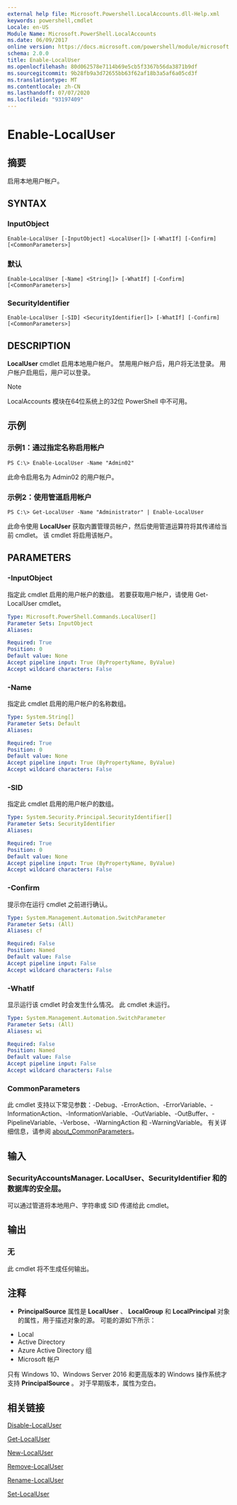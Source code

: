 ```yaml
---
external help file: Microsoft.Powershell.LocalAccounts.dll-Help.xml
keywords: powershell,cmdlet
Locale: en-US
Module Name: Microsoft.PowerShell.LocalAccounts
ms.date: 06/09/2017
online version: https://docs.microsoft.com/powershell/module/microsoft.powershell.localaccounts/enable-localuser?view=powershell-5.1&WT.mc_id=ps-gethelp
schema: 2.0.0
title: Enable-LocalUser
ms.openlocfilehash: 80d062578e7114b69e5cb5f3367b56da3871b9df
ms.sourcegitcommit: 9b28fb9a3d72655bb63f62af18b3a5af6a05cd3f
ms.translationtype: MT
ms.contentlocale: zh-CN
ms.lasthandoff: 07/07/2020
ms.locfileid: "93197409"
---
```

# Enable-LocalUser

## 摘要
启用本地用户帐户。

## SYNTAX

### InputObject

```
Enable-LocalUser [-InputObject] <LocalUser[]> [-WhatIf] [-Confirm] [<CommonParameters>]
```

### 默认

```
Enable-LocalUser [-Name] <String[]> [-WhatIf] [-Confirm] [<CommonParameters>]
```

### SecurityIdentifier

```
Enable-LocalUser [-SID] <SecurityIdentifier[]> [-WhatIf] [-Confirm] [<CommonParameters>]
```

## DESCRIPTION
**LocalUser** cmdlet 启用本地用户帐户。
禁用用户帐户后，用户将无法登录。
用户帐户启用后，用户可以登录。

> [!NOTE]
> LocalAccounts 模块在64位系统上的32位 PowerShell 中不可用。

## 示例

### 示例1：通过指定名称启用帐户

```
PS C:\> Enable-LocalUser -Name "Admin02"
```

此命令启用名为 Admin02 的用户帐户。

### 示例2：使用管道启用帐户

```
PS C:\> Get-LocalUser -Name "Administrator" | Enable-LocalUser
```

此命令使用 **LocalUser** 获取内置管理员帐户，然后使用管道运算符将其传递给当前 cmdlet。
该 cmdlet 将启用该帐户。

## PARAMETERS

### -InputObject
指定此 cmdlet 启用的用户帐户的数组。
若要获取用户帐户，请使用 Get-LocalUser cmdlet。

```yaml
Type: Microsoft.PowerShell.Commands.LocalUser[]
Parameter Sets: InputObject
Aliases:

Required: True
Position: 0
Default value: None
Accept pipeline input: True (ByPropertyName, ByValue)
Accept wildcard characters: False
```

### -Name
指定此 cmdlet 启用的用户帐户的名称数组。

```yaml
Type: System.String[]
Parameter Sets: Default
Aliases:

Required: True
Position: 0
Default value: None
Accept pipeline input: True (ByPropertyName, ByValue)
Accept wildcard characters: False
```

### -SID
指定此 cmdlet 启用的用户帐户的数组。

```yaml
Type: System.Security.Principal.SecurityIdentifier[]
Parameter Sets: SecurityIdentifier
Aliases:

Required: True
Position: 0
Default value: None
Accept pipeline input: True (ByPropertyName, ByValue)
Accept wildcard characters: False
```

### -Confirm
提示你在运行 cmdlet 之前进行确认。

```yaml
Type: System.Management.Automation.SwitchParameter
Parameter Sets: (All)
Aliases: cf

Required: False
Position: Named
Default value: False
Accept pipeline input: False
Accept wildcard characters: False
```

### -WhatIf
显示运行该 cmdlet 时会发生什么情况。
此 cmdlet 未运行。

```yaml
Type: System.Management.Automation.SwitchParameter
Parameter Sets: (All)
Aliases: wi

Required: False
Position: Named
Default value: False
Accept pipeline input: False
Accept wildcard characters: False
```

### CommonParameters
此 cmdlet 支持以下常见参数：-Debug、-ErrorAction、-ErrorVariable、-InformationAction、-InformationVariable、-OutVariable、-OutBuffer、-PipelineVariable、-Verbose、-WarningAction 和 -WarningVariable。 有关详细信息，请参阅 [about_CommonParameters](https://go.microsoft.com/fwlink/?LinkID=113216)。

## 输入

### SecurityAccountsManager. LocalUser、SecurityIdentifier 和的数据库的安全层。
可以通过管道将本地用户、字符串或 SID 传递给此 cmdlet。

## 输出

### 无
此 cmdlet 将不生成任何输出。

## 注释

* **PrincipalSource** 属性是 **LocalUser** 、 **LocalGroup** 和 **LocalPrincipal** 对象的属性，用于描述对象的源。 可能的源如下所示：

- Local
- Active Directory
- Azure Active Directory 组
- Microsoft 帐户

只有 Windows 10、Windows Server 2016 和更高版本的 Windows 操作系统才支持 **PrincipalSource** 。 对于早期版本，属性为空白。

## 相关链接

[Disable-LocalUser](Disable-LocalUser.md)

[Get-LocalUser](Get-LocalUser.md)

[New-LocalUser](New-LocalUser.md)

[Remove-LocalUser](Remove-LocalUser.md)

[Rename-LocalUser](Rename-LocalUser.md)

[Set-LocalUser](Set-LocalUser.md)
